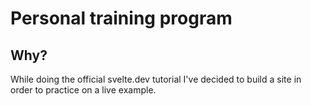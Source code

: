 # Personal training program



##  Why?
While doing the official svelte.dev tutorial I've decided to build a site in order to practice on a live example.   


